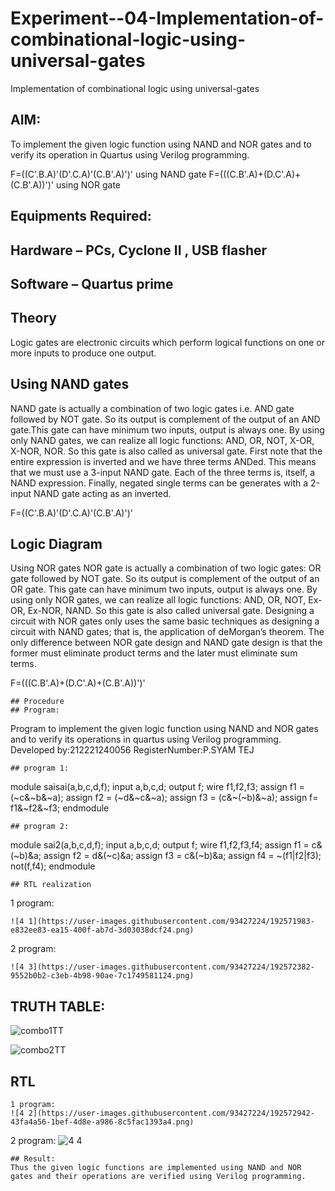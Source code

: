 # Experiment--04-Implementation-of-combinational-logic-using-universal-gates
Implementation of combinational logic using universal-gates
 
## AIM:
To implement the given logic function using NAND and NOR gates and to verify its operation in Quartus using Verilog programming.

F=((C'.B.A)'(D'.C.A)'(C.B'.A)')' using NAND gate
F=(((C.B'.A)+(D.C'.A)+(C.B'.A))')' using NOR gate
## Equipments Required:
## Hardware – PCs, Cyclone II , USB flasher
## Software – Quartus prime


## Theory
Logic gates are electronic circuits which perform logical functions on one or more inputs to produce one output. 

## Using NAND gates
NAND gate is actually a combination of two logic gates i.e. AND gate followed by NOT gate. So its output is complement of the output of an AND gate.This gate can have minimum two inputs, output is always one. By using only NAND gates, we can realize all logic functions: AND, OR, NOT, X-OR, X-NOR, NOR. So this gate is also called as universal gate. First note that the entire expression is inverted and we have three terms ANDed. This means that we must use a 3-input NAND gate. Each of the three terms is, itself, a NAND expression. Finally, negated single terms can be generates with a 2-input NAND gate acting as an inverted.

F=((C'.B.A)'(D'.C.A)'(C.B'.A)')'

## Logic Diagram

Using NOR gates
NOR gate is actually a combination of two logic gates: OR gate followed by NOT gate. So its output is complement of the output of an OR gate. This gate can have minimum two inputs, output is always one. By using only NOR gates, we can realize all logic functions: AND, OR, NOT, Ex-OR, Ex-NOR, NAND. So this gate is also called universal gate. Designing a circuit with NOR gates only uses the same basic techniques as designing a circuit with NAND gates; that is, the application of deMorgan’s theorem. The only difference between NOR gate design and NAND gate design is that the former must eliminate product terms and the later must eliminate sum terms.

F=(((C.B'.A)+(D.C'.A)+(C.B'.A))')'
```
## Procedure
## Program:
```
Program to implement the given logic function using NAND and NOR gates and to verify its operations in quartus using Verilog programming.
Developed by:212221240056 
RegisterNumber:P.SYAM TEJ  
```
## program 1:
```
module saisai(a,b,c,d,f);
input a,b,c,d;
output f;
wire f1,f2,f3;
assign f1 = (~c&~b&~a);
assign f2 = (~d&~c&~a);
assign f3 = (c&~(~b)&~a);
assign f= f1&~f2&~f3;
endmodule
```
## program 2:
```
module sai2(a,b,c,d,f);
input a,b,c,d;
output f;
wire f1,f2,f3,f4;
assign f1 = c&(~b)&a;
assign f2 = d&(~c)&a;
assign f3 = c&(~b)&a;
assign f4 = ~(f1|f2|f3);
not(f,f4);
endmodule
```
## RTL realization
```
1 program:
```
![4 1](https://user-images.githubusercontent.com/93427224/192571983-e832ee83-ea15-400f-ab7d-3d03038dcf24.png)
```
2 program:
```
![4 3](https://user-images.githubusercontent.com/93427224/192572382-9552b0b2-c3eb-4b98-90ae-7c1749581124.png)
```
## TRUTH TABLE:
![combo1TT](https://user-images.githubusercontent.com/93427224/192572747-c981f4d7-4efe-45a1-b530-e5f3a4f701c0.PNG)

![combo2TT](https://user-images.githubusercontent.com/93427224/192572783-8d8ec80c-dd31-482c-a1c6-d6070a4fafe6.PNG)

## RTL
```
1 program:
![4 2](https://user-images.githubusercontent.com/93427224/192572942-43fa4a56-1bef-4d8e-a986-8c5fac1393a4.png)
```
2 program:
![4 4](https://user-images.githubusercontent.com/93427224/192573051-03c9eab6-683b-4813-bd5a-c85e69e93cdc.png)
```
## Result:
Thus the given logic functions are implemented using NAND and NOR gates and their operations are verified using Verilog programming.
